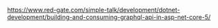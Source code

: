 https://www.red-gate.com/simple-talk/development/dotnet-development/building-and-consuming-graphql-api-in-asp-net-core-5/